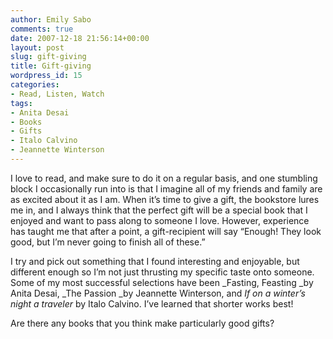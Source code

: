 ```yaml
---
author: Emily Sabo
comments: true
date: 2007-12-18 21:56:14+00:00
layout: post
slug: gift-giving
title: Gift-giving
wordpress_id: 15
categories:
- Read, Listen, Watch
tags:
- Anita Desai
- Books
- Gifts
- Italo Calvino
- Jeannette Winterson
---
```





I love to read, and make sure to do it on a regular basis, and one stumbling block I occasionally run into is that I imagine all of my friends and family are as excited about it as I am.  When it’s time to give a gift, the bookstore lures me in, and I always think that the perfect gift will be a special book that I enjoyed and want to pass along to someone I love.  However, experience has taught me that after a point, a gift-recipient will say “Enough! They look good, but I’m never going to finish all of these.”  




I try and pick out something that I found interesting and enjoyable, but different enough so I’m not just thrusting my specific taste onto someone.   Some of my most successful selections have been _Fasting, Feasting _by Anita Desai, _The Passion _by Jeannette Winterson, and _If on a winter’s night a traveler_ by Italo Calvino.  I’ve learned that shorter works best!




Are there any books that you think make particularly good gifts?
